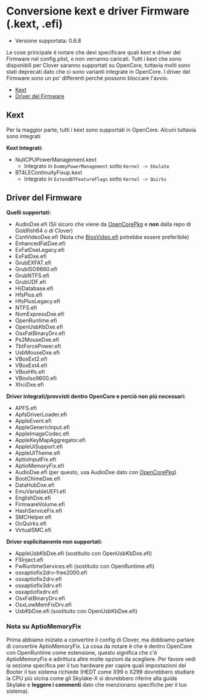 # Conversione kext e driver Firmware (.kext, .efi)

* Versione supportata: 0.6.8

Le cose principale è notare che devi specificare quali kext e driver del Firmware nel config.plist, o non verranno caricati. Tutti i kext che sono disponibili per Clover saranno supportati su OpenCore, tuttavia molti sono stati deprecati dato che ci sono varianti integrate in OpenCore. I driver del Firmware sono un po' differenti perché possono bloccare l'avvio.

* [Kext](#kexts)
* [Driver del Firmware](#firmware-drivers)

## Kext

Per la maggior parte, tutti i kext sono supportati in OpenCore. Alcuni tuttavia sono integrati

**Kext Integrati:**

* NullCPUPowerManagement.kext
  * Integrato in `DummyPowerManagement` sotto `Kernel -> Emulate`
* BT4LEContinuityFixup.kext
  * Integrato in `ExtendBTFeatureFlags` sotto `Kernel -> Quirks`

## Driver del Firmware

**Quelli supportati:**

* AudioDxe.efi (Sii sicuro che viene da [OpenCorePkg](https://github.com/acidanthera/OpenCorePkg) e **non** dalla repo di Goldfish64 o di Clover)
* CsmVideoDxe.efi (Nota che [BiosVideo.efi](https://github.com/acidanthera/DuetPkg) potrebbe essere preferibile)
* EnhancedFatDxe.efi
* ExFatDxeLegacy.efi
* ExFatDxe.efi
* GrubEXFAT.efi
* GrubISO9660.efi
* GrubNTFS.efi
* GrubUDF.efi
* HiiDatabase.efi
* HfsPlus.efi
* HfsPlusLegacy.efi
* NTFS.efi
* NvmExpressDxe.efi
* OpenRuntime.efi
* OpenUsbKbDxe.efi
* OsxFatBinaryDrv.efi
* Ps2MouseDxe.efi
* TbtForcePower.efi
* UsbMouseDxe.efi
* VBoxExt2.efi
* VBoxExt4.efi
* VBoxHfs.efi
* VBoxIso9600.efi
* XhciDxe.efi

**Driver integrati/provvisti dentro OpenCore e perciò non più necessari:**

* APFS.efi
* ApfsDriverLoader.efi
* AppleEvent.efi
* AppleGenericInput.efi
* AppleImageCodec.efi
* AppleKeyMapAggregator.efi
* AppleUiSupport.efi
* AppleUITheme.efi
* AptioInputFix.efi
* AptioMemoryFix.efi
* AudioDxe.efi (per questo, usa AudioDxe dato con [OpenCorePkg](https://github.com/acidanthera/OpenCorePkg))
* BootChimeDxe.efi
* DataHubDxe.efi
* EmuVariableUEFI.efi
* EnglishDxe.efi
* FirmwareVolume.efi
* HashServiceFix.efi
* SMCHelper.efi
* OcQuirks.efi
* VirtualSMC.efi

**Driver esplicitamente non supportati:**

* AppleUsbKbDxe.efi (sostituito con OpenUsbKbDxe.efi)
* FSInject.efi
* FwRuntimeServices.efi (sostituito con OpenRuntime.efi)
* osxaptiofix2drv-free2000.efi
* osxaptiofix2drv.efi
* osxaptiofix3drv.efi
* osxaptiofixdrv.efi
* OsxFatBinaryDrv.efi
* OsxLowMemFixDrv.efi
* UsbKbDxe.efi (sostituito con OpenUsbKbDxe.efi)

### Nota su AptioMemoryFix

Prima abbiamo iniziato a convertire il config di Clover, ma dobbiamo parlare di convertire AptioMemoryFix. La cosa da notare è che è dentro OpenCore con OpenRuntime come estensione, questo significa che c'è AptioMemoryFix e adirittura altre molte opzioni da scegliere. Per favore vedi la sezione specifica per il tuo hardware per capire quali impostazioni del Booter il tuo sistema richiede (HEDT come X99 o X299 dovrebbero studiare la CPU più vicina come gli Skylake-X si dovrebbero riferire alla guida Skylake e **leggere i commenti** dato che menzionano specifiche per il tuo sistema).
